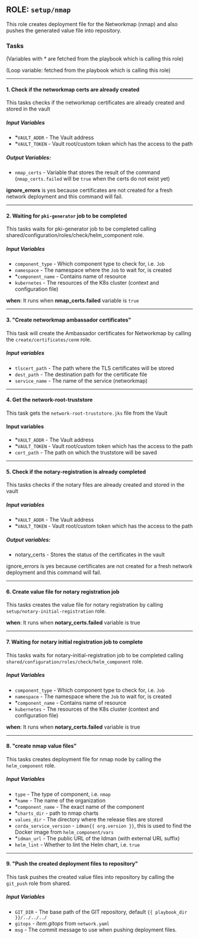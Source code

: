 [//]: # (##############################################################################################)
[//]: # (Copyright Accenture. All Rights Reserved.)
[//]: # (SPDX-License-Identifier: Apache-2.0)
[//]: # (##############################################################################################)

## ROLE: `setup/nmap`
This role creates deployment file for the Networkmap (nmap) and also pushes the generated value file into repository.

### Tasks
(Variables with * are fetched from the playbook which is calling this role)

(Loop variable: fetched from the playbook which is calling this role)

---

#### 1. Check if the networkmap certs are already created
This tasks checks if the networkmap certificates are already created and stored in the vault
##### Input Variables
- *`VAULT_ADDR` - The Vault address
- *`VAULT_TOKEN` - Vault root/custom token which has the access to the path
##### Output Variables:
-  `nmap_certs` - Variable that stores the result of the command (`nmap_certs.failed` will be `true` when the certs do not exist yet)

**ignore_errors** is yes because certificates are not created for a fresh network deployment and this command will fail.

---

#### 2. Waiting for `pki-generator` job to be completed
This tasks waits for pki-generator job to be completed calling shared/configuration/roles/check/helm_component role.
##### Input Variables
- `component_type` - Which component type to check for, i.e. `Job` 
- `namespace` - The namespace where the `Job` to wait for, is created
- *`component_name` - Contains name of resource
- `kubernetes` - The resources of the K8s cluster (context and configuration file)

**when**: It runs when **nmap_certs.failed** variable is `true`

---

#### 3. "Create networkmap ambassador certificates"
This task will create the Ambassador certificates for Networkmap by calling the `create/certificates/cenm` role.
##### Input variables
- `tlscert_path` - The path where the TLS certificates will be stored
- `dest_path` - The destination path for the certificate file
- `service_name` - The name of the service (networkmap)

---

#### 4. Get the network-root-truststore
This task gets the `network-root-truststore.jks` file from the Vault
#### Input variables
- *`VAULT_ADDR` - The Vault address
- *`VAULT_TOKEN` - Vault root/custom token which has the access to the path
- `cert_path` - The path on which the truststore will be saved

---

#### 5. Check if the notary-registration is already completed
This tasks checks if the notary files are already created and stored in the vault
##### Input variables
- *`VAULT_ADDR` - The Vault address
- *`VAULT_TOKEN` - Vault root/custom token which has the access to the path
##### Output variables:
- notary_certs - Stores the status of the certificates in the vault

ignore_errors is yes because certificates are not created for a fresh network deployment and this command will fail.

---

#### 6. Create value file for notary registration job
This tasks creates the value file for notary registration by calling `setup/notary-initial-registration` role.

**when**: It runs when **notary_certs.failed** variable is true

---

#### 7. Waiting for notary initial registration job to complete
This tasks waits for notary-initial-registration job to be completed calling `shared/configuration/roles/check/helm_component` role.
##### Input Variables
- `component_type` - Which component type to check for, i.e. `Job` 
- `namespace` - The namespace where the `Job` to wait for, is created
- *`component_name` - Contains name of resource
- `kubernetes` - The resources of the K8s cluster (context and configuration file)

**when**: It runs when **notary_certs.failed** variable is true

---

#### 8. "create nmap value files"
This tasks creates deployment file for nmap node by calling the `helm_component` role.
##### Input Variables
- `type` - The type of component, i.e. `nmap`
- *`name` - The name of the organization
- *`component_name` - The exact name of the component
- *`charts_dir` - path to nmap charts
- `values_dir` - The directory where the release files are stored
- `corda_service_version` - `idman{{ org.version }}`, this is used to find the Docker image from `helm_component/vars`
- *`idman_url` - The public URL of the Idman (with external URL suffix) 
- `helm_lint` - Whether to lint the Helm chart, i.e. `true`

---

#### 9. "Push the created deployment files to repository"
This task pushes the created value files into repository by calling the `git_push` role from shared.
##### Input Variables
- `GIT_DIR` - The base path of the GIT repository, default `{{ playbook_dir }}/../../../`
- `gitops` - *item.gitops* from `network.yaml`
- `msg` - The commit message to use when pushing deployment files.
